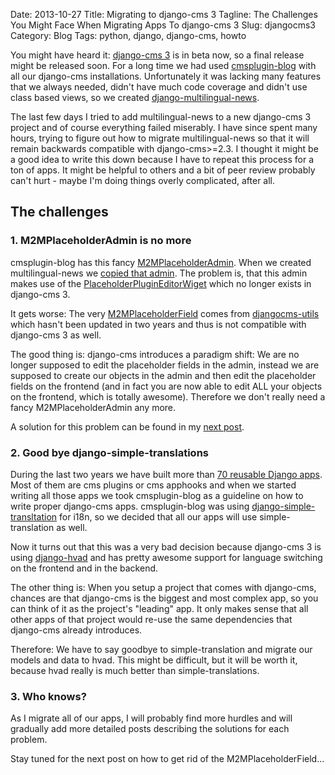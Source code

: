 Date: 2013-10-27
Title: Migrating to django-cms 3
Tagline: The Challenges You Might Face When Migrating Apps To django-cms 3 
Slug: djangocms3
Category: Blog
Tags: python, django, django-cms, howto 

You might have heard it: [django-cms 3](https://www.django-cms.org/en/) is in
beta now, so a final release might be released soon. For a long time we had
used [cmsplugin-blog](https://github.com/fivethreeo/cmsplugin-blog) with all
our django-cms installations. Unfortunately it was lacking many features that
we always needed, didn't have much code coverage and didn't use class based
views, so we created
[django-multilingual-news](https://github.com/bitmazk/django-multilingual-news).

The last few days I tried to add multilingual-news to a new django-cms 3
project and of course everything failed miserably. I have since spent many
hours, trying to figure out how to migrate multilingual-news so that it will
remain backwards compatible with django-cms>=2.3. I thought it might be a good
idea to write this down because I have to repeat this process for a ton of
apps. It might be helpful to others and a bit of peer review probably can't
hurt - maybe I'm doing things overly complicated, after all. 

## The challenges

### 1. M2MPlaceholderAdmin is no more

cmsplugin-blog has this fancy
[M2MPlaceholderAdmin](https://github.com/fivethreeo/cmsplugin-blog/blob/develop/cmsplugin_blog/admin.py#L24).
When we created multilingual-news we [copied that admin](https://github.com/bitmazk/django-multilingual-news/blob/master/multilingual_news/admin.py#L19).
The problem is, that this admin makes use of the
[PlaceholderPluginEditorWiget](https://github.com/bitmazk/django-multilingual-news/blob/master/multilingual_news/admin.py#L37)
which no longer exists in django-cms 3.

It gets worse: The very
[M2MPlaceholderField](https://github.com/fivethreeo/djangocms-utils/blob/master/djangocms_utils/fields.py#L30)
comes from [djangocms-utils](https://github.com/fivethreeo/djangocms-utils/)
which hasn't been updated in two years and thus is not compatible with
django-cms 3 as well.

The good thing is: django-cms introduces a paradigm shift: We are no longer
supposed to edit the placeholder fields in the admin, instead we are supposed
to create our objects in the admin and then edit the placeholder fields on the
frontend (and in fact you are now able to edit ALL your objects on the
frontend, which is totally awesome). Therefore we don't really need a fancy
M2MPlaceholderAdmin any more.

A solution for this problem can be found in my
[next post](|filename|/m2mplaceholderfield.md).

### 2. Good bye django-simple-translations

During the last two years we have built more than [70 reusable Django
apps](https://github.com/bitmazk/).  Most of them are cms plugins or cms
apphooks and when we started writing all those apps we took cmsplugin-blog as a
guideline on how to write proper django-cms apps. cmsplugin-blog was using
[django-simple-transltation](https://simple-translation.readthedocs.org/en/latest/)
for i18n, so we decided that all our apps will use simple-translation as well.

Now it turns out that this was a very bad decision because django-cms 3 is
using [django-hvad](https://github.com/KristianOellegaard/django-hvad) and has
pretty awesome support for language switching on the frontend and in the
backend.

The other thing is: When you setup a project that comes with django-cms,
chances are that django-cms is the biggest and most complex app, so you can
think of it as the project's "leading" app. It only makes sense that all other
apps of that project would re-use the same dependencies that django-cms already
introduces.

Therefore: We have to say goodbye to simple-translation and migrate our models
and data to hvad. This might be difficult, but it will be worth it, because
hvad really is much better than simple-translations.

### 3. Who knows?

As I migrate all of our apps, I will probably find more hurdles and will
gradually add more detailed posts describing the solutions for each problem.

Stay tuned for the next post on how to get rid of the M2MPlaceholderField...
